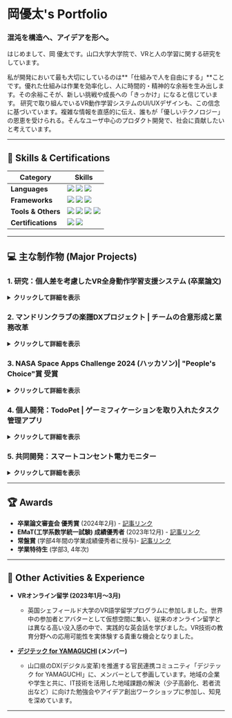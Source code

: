# 岡優太's Portfolio

### 混沌を構造へ、アイデアを形へ。

はじめまして、岡 優太です。山口大学大学院で、VRと人の学習に関する研究をしています。

私が開発において最も大切にしているのは**「仕組みで人を自由にする」**ことです。優れた仕組みは作業を効率化し、人に時間的・精神的な余裕を生み出します。その余裕こそが、新しい挑戦や成長への「きっかけ」になると信じています。
研究で取り組んでいるVR動作学習システムのUI/UXデザインも、この信念に基づいています。複雑な情報を直感的に伝え、誰もが「優しいテクノロジー」の恩恵を受けられる。そんなユーザ中心のプロダクト開発で、社会に貢献したいと考えています。

---

## 🔧 Skills & Certifications

| Category          | Skills                                                                                                                                                             |
| ----------------- | ------------------------------------------------------------------------------------------------------------------------------------------------------------------ |
| **Languages** | <img src="https://img.shields.io/badge/Python-3776AB?logo=python&logoColor=white"> <img src="https://img.shields.io/badge/JavaScript-F7DF1E?logo=javascript&logoColor=black"> <img src="https://img.shields.io/badge/C%23-239120?logo=c-sharp&logoColor=white"> |
| **Frameworks** | <img src="https://img.shields.io/badge/Unity-FFFFFF?logo=unity&logoColor=black"> <img src="https://img.shields.io/badge/React-61DAFB?logo=react&logoColor=black"> <img src="https://img.shields.io/badge/PyTorch-EE4C2C?logo=pytorch&logoColor=white"> |
| **Tools & Others**| <img src="https.img.shields.io/badge/Git-F05032?logo=git&logoColor=white"> <img src="https://img.shields.io/badge/GitHub-181717?logo=github&logoColor=white"> <img src="https://img.shields.io/badge/Notion-000000?logo=notion&logoColor=white"> <img src="https://img.shields.io/badge/Docker-2496ED?logo=docker&logoColor=white"> |
| **Certifications**| <img src="https://img.shields.io/badge/基本情報技術者-FE-orange"> <img src="https://img.shields.io/badge/色彩検定-2級-9cf"> |

---

## 💻 主な制作物 (Major Projects)

### 1. 研究：個人差を考慮したVR全身動作学習支援システム (卒業論文)
<details>
  <summary><strong>クリックして詳細を表示</strong></summary>
  
  ユーザー一人ひとりの「体格の違い」を吸収し、誰でも公平かつ正確に全身の動きを学べるVRトレーニングシステムを設計・開発しました。
  
  - **課題背景:** 従来のシステムでは、指導者と学習者の身長や手足の長さが違うと、正しい動作をしても「ズレ」と誤判定される問題がありました。 
  
  - **主な実装と貢献:**
    - **① 体格差補正アルゴリズムの開発:** 身長・腕・脚の長さの比率をリアルタイムで計算し、お手本動作を学習者の体格に合わせて自動で正規化する独自のアルゴリズムを設計・実装しました。  これにより、体格に依存しない公平な動作評価を実現しました。 
    - **② リアルタイム3Dフィードバック:** ユーザーとお手本アバターの位置・回転の誤差を即座に計算。  誤差の種類（位置/回転）と大きさに応じて、アバターの各部位の色を青や赤に変化させる直感的なフィードバックシステムを構築しました。 
    - **③ 少数トラッカーでの全身動作再現:** HTC VIVE Ultimate TrackerとMeta Quest 3を組み合わせ、計5点のトラッカーだけで自然な全身の動きを再現する効率的なシステムをFinalIKを用いて実現しました。 
    
  - **検証と成果:** 12名の被験者実験を行った結果 、本システムを使用したグループは、お手本動画のみで練習したグループに比べ、**動作の一致度が約2倍向上**しました。  また、独自開発した体格補正機能は、被験者から「自然で真似しやすい」と高く評価されました (平均評価 6.0/7.0)。 
  
  - **使用技術:** Unity, C#, FinalIK, HTC VIVE Ultimate Tracker, Meta Quest 3, SteamVR 
</details>

### 2. マンドリンクラブの楽譜DXプロジェクト | チームの合意形成と業務改革
<details>
  <summary><strong>クリックして詳細を表示</strong></summary>
  
  約50名が所属する大学マンドリンクラブで、紙でアナログ管理されていた約1500曲の楽譜の電子化を提案・主導しました。
  
  - **課題:** 楽譜探しに時間がかかり、練習効率が悪い。紛失・劣化のリスク。
  - **行動:**
    - **合意形成:** 当初の「慣習を変えたくない」という抵抗に対し、試験導入でデジタル化の利便性を体感してもらい、歓喜の声と共に全部員の合意を取り付けました。
    - **仕組み化:** 全楽譜をスキャンし、曲名・作曲者別に分類。部員が瞬時に楽譜を取得できる仕組みを構築し、運用マニュアルも作成して後輩へ引き継ぎました。
  - **成果:** 楽譜準備の時間を**1時間から5分に短縮**し、練習効率を飛躍的に向上させました。技術導入と並行して、利用者の理解と合意を得る「人間中心のDX推進」の重要性を学びました。
  - **使用技術:** PCファイリング, スキャナ, USB共有, マニュアル作成(Notion)
</details>

### 3. NASA Space Apps Challenge 2024 (ハッカソン)| "People's Choice"賞 受賞
<details>
  <summary><strong>クリックして詳細を表示</strong></summary>
  
  NASA主催の世界同時開催ハッカソンにて、チーム「Space Browse」として参加。NASAのオープンデータを用い、「背景画像と説明文とBGMをランダムに表示できるように」というテーマでWebアプリケーションを2日間で開発しました。
  
  - **役割:** 主にアイデア出しとチームの意見集約を担当。多様な意見を一つのコンセプトにまとめ上げました。
  - **成果:** ユーザー体験の楽しさが評価され、**People's Choice賞**を受賞。短期間でのアイデアソンとチームでのプロトタイピング能力を証明しました。
  - **使用技術:** JavaScript, React, HTML, CSS
  - **リポジトリ:** [[リポジトリへのリンク](https://github.com/T-yao-K/NASA-space-apps-teamb)]
</details>

### 4. 個人開発：TodoPet | ゲーミフィケーションを取り入れたタスク管理アプリ
<details>
  <summary><strong>クリックして詳細を表示</strong></summary>
  
  日々のタスク管理に、ペット育成の要素を加えてモチベーションを維持しやすくするWebアプリケーションです。タスクをチェックして完了するとペットの「愛情度」が上がり、一定の値に達するとレベルアップします。
  
  - **主な機能:** タスクの追加・削除、完了チェックリスト、タスク完了と連動したペットの育成システム、カレンダー機能
  - **使用技術:** React, FastAPI, Python, JavaScript, HTML, CSS
  - **リポジトリ:** [リポジトリへのリンク](https://github.com/pokujiro/Development)
</details>

### 5. 共同開発：スマートコンセント電力モニター
<details>
  <summary><strong>クリックして詳細を表示</strong></summary>
  
  Pythonと`tinytuya`ライブラリを用いて、家庭のスマートコンセントの電力使用量を定期的に取得・記録し、そのデータをブラウザ上で可視化するWebアプリケーションです。リアルタイムの電力状況や過去の使用量推移をグラフで確認できます。
  
  - **主な機能:** リアルタイム電力表示、期間別のグラフ表示（Chart.js）、月間目標設定
  - **使用技術:** Python, tinytuya, HTML, CSS, JavaScript, Chart.js
  - **リポジトリ:** [[リポジトリへのリンク](https://github.com/pokujiro/OutletApp)]

</details>

---

## 🏆 Awards
- **卒業論文審査会 優秀賞** (2024年2月) - [記事リンク](http://www.csse.yamaguchi-u.ac.jp/2024/02/20240228.html)
- **EMaT(工学系数学統一試験) 成績優秀者** (2023年12月) - [記事リンク](https://www.yamaguchi-u.ac.jp/eng/news/3832/index.html)
- **常盤賞** (学部4年間の学業成績優秀者に授与)- [記事リンク](http://www.csse.yamaguchi-u.ac.jp/2025/03/20250321.html)
- **学業特待生** (学部3, 4年次)

---

## 📖 Other Activities & Experience

- **VRオンライン留学 (2023年1月〜3月)**
  - 英国シェフィールド大学のVR語学留学プログラムに参加しました。世界中の参加者とアバターとして仮想空間に集い、従来のオンライン留学とは異なる高い没入感の中で、実践的な英会話を学びました。VR技術の教育分野への応用可能性を実体験する貴重な機会となりました。

- **[デジテック for YAMAGUCHI](https://digitech-ymg.org/) (メンバー)**
  - 山口県のDX(デジタル変革)を推進する官民連携コミュニティ「デジテック for YAMAGUCHI」に、メンバーとして参画しています。地域の企業や学生と共に、IT技術を活用した地域課題の解決（少子高齢化、若者流出など）に向けた勉強会やアイデア創出ワークショップに参加し、知見を深めています。

---
